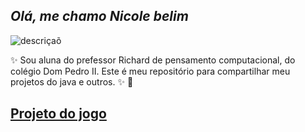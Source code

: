 ## *Olá, me chamo Nicole belim*

![descriçaõ](https://fly.metroimg.com/upload/q_85,w_700/https://uploads.metroimg.com/wp-content/uploads/2023/01/02114557/cr7-champions-emprestimo.jpg)


✨ Sou aluna do prefessor Richard de pensamento computacional, do colégio Dom Pedro II. Este é meu repositório para compartilhar meu projetos do java e outros. ✨ 💖

## [Projeto do jogo](https://editor.p5js.org/nicole.belim.silva/full/oryfR7vcl)
